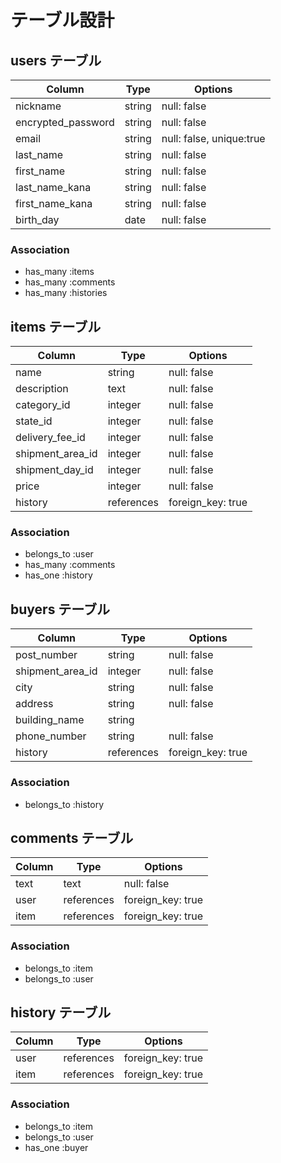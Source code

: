 # テーブル設計

## users テーブル

| Column                  | Type   | Options                  |
| ----------------------- | ------ | ------------------------ |
| nickname                | string | null: false              |
| encrypted_password      | string | null: false              |
| email                   | string | null: false, unique:true |
| last_name               | string | null: false              |
| first_name              | string | null: false              |
| last_name_kana          | string | null: false              |
| first_name_kana         | string | null: false              |
| birth_day               | date   | null: false              |

### Association

- has_many :items
- has_many :comments
- has_many :histories

## items テーブル

| Column           | Type       | Options           |
| ---------------- | -----------| ----------------- |
| name             | string     | null: false       |
| description      | text       | null: false       |
| category_id      | integer    | null: false       |
| state_id         | integer    | null: false       |
| delivery_fee_id  | integer    | null: false       |
| shipment_area_id | integer    | null: false       |
| shipment_day_id  | integer    | null: false       |
| price            | integer    | null: false       |
| history          | references | foreign_key: true |
### Association

- belongs_to :user
- has_many :comments
- has_one :history


## buyers テーブル

| Column           | Type       | Options            |
| ---------------- | ---------- | ------------------ |
| post_number      | string     | null: false        |
| shipment_area_id | integer    | null: false        |
| city             | string     | null: false        |
| address          | string     | null: false        |
| building_name    | string     |                    |
| phone_number     | string     | null: false        |
| history          | references | foreign_key: true  |

### Association
- belongs_to :history



## comments テーブル

| Column      | Type       | Options                      |
| ----------- | ---------- | ---------------------------- |
| text        | text       | null: false                  |
| user        | references | foreign_key: true            |
| item        | references | foreign_key: true            |

### Association

- belongs_to :item
- belongs_to :user


## history テーブル

| Column | Type       | Options            |
| ------ | ---------- | ------------------ |
| user   | references | foreign_key: true  |
| item   | references | foreign_key: true  |

### Association

- belongs_to :item
- belongs_to :user
- has_one :buyer